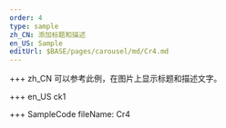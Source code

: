```yaml
--- 
order: 4
type: sample
zh_CN: 添加标题和描述
en_US: Sample
editUrl: $BASE/pages/carousel/md/Cr4.md
---
```


+++ zh_CN
可以参考此例，在图片上显示标题和描述文字。

+++ en_US
ck1

+++ SampleCode
fileName: Cr4
